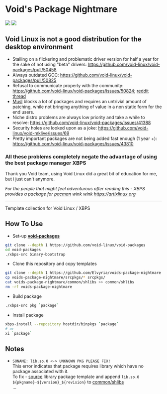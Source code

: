 # Void's Package Nightmare
<img src="https://img.shields.io/badge/libc-glibc-CCBBCC?style=flat-square"/> <img src="https://img.shields.io/badge/arch-x86__64-AABBAA?style=flat-square"/>  

## Void Linux is not a good distribution for the desktop environment
- Stalling on a flickering and problematic driver version for half a year for the sake of not using "beta" drivers: https://github.com/void-linux/void-packages/pull/50458  
- Always outdated GCC: https://github.com/void-linux/void-packages/pull/50825
- Refusal to communicate properly with the community: https://github.com/void-linux/void-packages/issues/50824; [reddit thread](https://www.reddit.com/r/voidlinux/comments/1eaeqie/comment/lekyofp/?utm_source=share&utm_medium=web3x&utm_name=web3xcss&utm_term=1&utm_content=share_button)
- [Musl](https://musl.libc.org/) blocks a lot of packages and requires an untrivial amount of patching, while not bringing anything of value in a non static form for the end users.
- Niche distro problems are always low priority and take a while to resolve: https://github.com/void-linux/void-packages/issues/41388
- Security holes are looked upon as a joke: https://github.com/void-linux/void-mklive/issues/69
- Pretty important packages are not being added fast enough (1 year +): https://github.com/void-linux/void-packages/issues/43810

### All these problems completely negate the advantage of using the best package manager XBPS
Thank you Void team, using Void Linux did a great bit of education for me, but i just can't anymore.  

*For the people that might feel adventurous after reading this - XBPS provides a package for [pacman](https://wiki.archlinux.org/title/Pacman) wink wink https://artixlinux.org*

---


Template collection for Void Linux / XBPS

## How To Use

* Set-up **[void-packages](https://github.com/void-linux/void-packages)**
```bash
git clone --depth 1 https://github.com/void-linux/void-packages
cd void-packages
./xbps-src binary-bootstrap
```

* Clone this repository and copy templates
```bash
git clone --depth 1 https://github.com/Elvyria/voids-package-nightmare
cp voids-package-nightmare/srcpkgs/* srcpkgs/
cat voids-package-nightmare/common/shlibs >> common/shlibs
rm -rf voids-package-nightmare
```

* Build package
```bash
./xbps-src pkg `package`
```

* Install package
```bash
xbps-install --repository hostdir/binpkgs `package`
# or
xi `package`
```

## Notes
* `SONAME: lib.so.0 <-> UNKNOWN PKG PLEASE FIX!`  
This error indicates that package requires library which have no package associated with it.  
To fix - [source](https://www.gnu.org/software/bash/manual/html_node/Bourne-Shell-Builtins.html#index-_002e) library package template and append `lib.so.0 ${pkgname}-${version}_${revision}` to [common/shlibs](https://github.com/void-linux/void-packages/blob/master/common/shlibs)  
...
